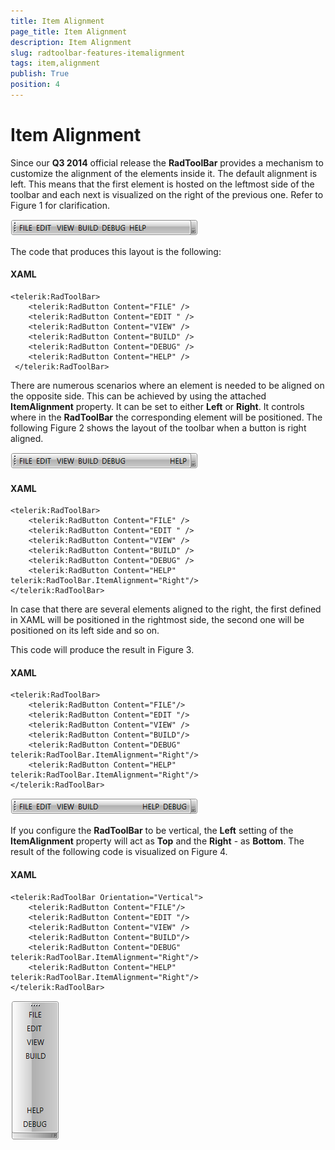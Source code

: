 ```yaml
---
title: Item Alignment
page_title: Item Alignment
description: Item Alignment
slug: radtoolbar-features-itemalignment
tags: item,alignment
publish: True
position: 4
---
```


# Item Alignment

Since our __Q3 2014__ official release the __RadToolBar__ provides a mechanism to customize the alignment of the elements inside it. The default alignment is left. This means that the first element is hosted on the leftmost side of the toolbar and each next is visualized on the right of the previous one. Refer to Figure 1 for clarification.

![radtoolbar-alignment](images/radtoolbar-alignment.png)

The code that produces this layout is the following:

#### __XAML__
	
	<telerik:RadToolBar>
		<telerik:RadButton Content="FILE" />
		<telerik:RadButton Content="EDIT " />
		<telerik:RadButton Content="VIEW" />
		<telerik:RadButton Content="BUILD" />
		<telerik:RadButton Content="DEBUG" />
		<telerik:RadButton Content="HELP" />
	 </telerik:RadToolBar>

There are numerous scenarios where an element is needed to be aligned on the opposite side. This can be achieved by using the attached __ItemAlignment__ property. It can be set to either __Left__ or __Right__. It controls where in the __RadToolBar__ the corresponding element will be positioned. The following Figure 2 shows the layout of the toolbar when a button is right aligned.

![radtoolbar-alignment 2](images/radtoolbar-alignment2.png)

#### __XAML__	

	<telerik:RadToolBar>
		<telerik:RadButton Content="FILE" />
		<telerik:RadButton Content="EDIT " />
		<telerik:RadButton Content="VIEW" />
		<telerik:RadButton Content="BUILD" />
		<telerik:RadButton Content="DEBUG" />
		<telerik:RadButton Content="HELP" telerik:RadToolBar.ItemAlignment="Right"/>
	</telerik:RadToolBar>

In case that there are several elements aligned to the right, the first defined in XAML will be positioned in the rightmost side, the second one will be positioned on its left side and so on.

This code will produce the result in Figure 3.

#### __XAML__

	<telerik:RadToolBar>
		<telerik:RadButton Content="FILE"/>
		<telerik:RadButton Content="EDIT "/>
		<telerik:RadButton Content="VIEW" />
		<telerik:RadButton Content="BUILD"/>
		<telerik:RadButton Content="DEBUG" telerik:RadToolBar.ItemAlignment="Right"/>
		<telerik:RadButton Content="HELP" telerik:RadToolBar.ItemAlignment="Right"/>
	</telerik:RadToolBar>

![radtoolbar-alignment 3](images/radtoolbar-alignment3.png)

If you configure the __RadToolBar__ to be vertical, the __Left__ setting of the __ItemAlignment__ property will act as __Top__ and the __Right__ - as __Bottom__. The result of the following code is visualized on Figure 4.

#### __XAML__
	
	<telerik:RadToolBar Orientation="Vertical">
		<telerik:RadButton Content="FILE"/>
		<telerik:RadButton Content="EDIT "/>
		<telerik:RadButton Content="VIEW" />
		<telerik:RadButton Content="BUILD"/>
		<telerik:RadButton Content="DEBUG" telerik:RadToolBar.ItemAlignment="Right"/>
		<telerik:RadButton Content="HELP" telerik:RadToolBar.ItemAlignment="Right"/>
	</telerik:RadToolBar>

![radtoolbar-alignment 4](images/radtoolbar-alignment4.png)